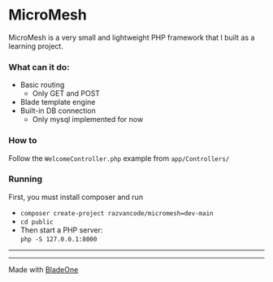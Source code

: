 # MicroMesh

MicroMesh is a very small and lightweight PHP framework that I built as a learning project.

### What can it do:
- Basic routing
  - Only GET and POST
- Blade template engine
- Built-in DB connection 
  - Only mysql implemented for now

### How to
Follow the `WelcomeController.php` example from `app/Controllers/` 

### Running

First, you must install composer and run  
- ```composer create-project razvancode/micromesh=dev-main```
- ```cd public```
- Then start a PHP server:  
  ```php -S 127.0.0.1:8000```
---


---
Made with [BladeOne](https://github.com/EFTEC/BladeOne)
